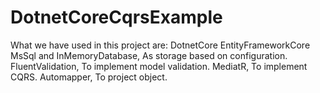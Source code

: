 # DotnetCoreCqrsExample


What we have used in this project are:
DotnetCore
EntityFrameworkCore
MsSql and InMemoryDatabase, As storage based on configuration.
FluentValidation, To implement model validation.
MediatR, To implement CQRS.
Automapper, To project object.